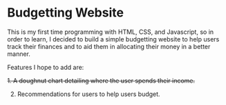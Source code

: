 # Budgetting Website

This is my first time programming with HTML, CSS, and Javascript, so in order to learn, I decided to build a simple budgetting website to help users track their finances and to aid them in allocating their money in a better manner.

Features I hope to add are:

~~1. A doughnut chart detailing where the user spends their income.~~

2. Recommendations for users to help users budget.
